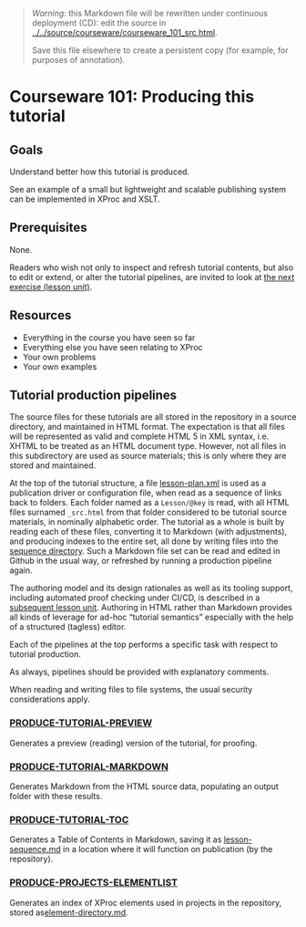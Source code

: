 

> *Warning:* this Markdown file will be rewritten under continuous deployment (CD): edit the source in [../../source/courseware/courseware_101_src.html](../../source/courseware/courseware_101_src.html).
> 
> Save this file elsewhere to create a persistent copy (for example, for purposes of annotation).

# Courseware 101: Producing this tutorial

## Goals

Understand better how this tutorial is produced.

See an example of a small but lightweight and scalable publishing system can be implemented in XProc and XSLT.

## Prerequisites

None.

Readers who wish not only to inspect and refresh tutorial contents, but also to edit or extend, or alter the tutorial pipelines, are invited to look at [the next                exercise (lesson unit)](courseware_219.md).

## Resources

* Everything in the course you have seen so far
* Everything else you have seen relating to XProc
* Your own problems
* Your own examples

## Tutorial production pipelines

The source files for these tutorials are all stored in the repository in a source directory, and maintained in HTML format. The expectation is that all files will be represented as valid and complete HTML 5 in XML syntax, i.e. XHTML to be treated as an HTML document type. However, not all files in this subdirectory are used as source materials; this is only where they are stored and maintained.

At the top of the tutorial structure, a file [lesson-plan.xml](../../lesson-plan.xml) is used as a publication driver or configuration file, when read as a sequence of links back to folders. Each folder named as a `Lesson/@key` is read, with all HTML files surnamed `_src.html` from that folder considered to be tutorial source materials, in nominally alphabetic order. The tutorial as a whole is built by reading each of these files, converting it to Markdown (with adjustments), and producing indexes to the entire set, all done by writing files into the [sequence directory](sequence/). Such a Markdown file set can be read and edited in Github in the usual way, or refreshed by running a production pipeline again.

The authoring model and its design rationales as well as its tooling support, including automated proof checking under CI/CD, is described in a [subsequent                lesson unit](courseware_219.md). Authoring in HTML rather than Markdown provides all kinds of leverage for ad-hoc &ldquo;tutorial semantics&rdquo; especially with the help of a structured (tagless) editor.

Each of the pipelines at the top performs a specific task with respect to tutorial production.

As always, pipelines should be provided with explanatory comments.

When reading and writing files to file systems, the usual security considerations apply.

### [PRODUCE-TUTORIAL-PREVIEW](../../PRODUCE-TUTORIAL-PREVIEW.xpl)

Generates a preview (reading) version of the tutorial, for proofing.

### [PRODUCE-TUTORIAL-MARKDOWN](../../PRODUCE-TUTORIAL-MARKDOWN.xpl)

Generates Markdown from the HTML source data, populating an output folder with these results.

### [PRODUCE-TUTORIAL-TOC](../../PRODUCE-TUTORIAL-TOC.xpl)

Generates a Table of Contents in Markdown, saving it as [lesson-sequence.md](../../sequence/lesson-sequence.md) in a location where it will function on publication (by the repository).

### [PRODUCE-PROJECTS-ELEMENTLIST](../../PRODUCE-PROJECTS-ELEMENTLIST.xpl)

Generates an index of XProc elements used in projects in the repository, stored as[element-directory.md](../../sequence/element-directory.md).
